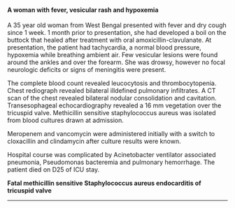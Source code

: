 #### A woman with fever, vesicular rash and hypoxemia

A 35 year old woman from West Bengal presented with fever and dry cough since 1 week. 1 month prior to presentation, she had developed a boil on the buttock that healed after treatment with oral amoxicillin-clavulanate. At presentation, the patient had tachycardia, a normal blood pressure, hypoxemia while breathing ambient air. Few vesicular lesions were found around the ankles and over the forearm. She was drowsy, however no focal neurologic deficits or signs of meningitis were present.

The complete blood count revealed leucocytosis and thrombocytopenia. Chest rediograph revealed bilateral illdefined pulmonary infiltrates. A CT scan of the chest revealed bilateral nodular consolidation and cavitation. Transesophageal echocardiography revealed a 16 mm vegetation over the tricuspid valve. Methicillin sensitive staphylococcus aureus was isolated from blood cultures drawn at admission.

Meropenem and vancomycin were administered initially with a switch to cloxacillin and clindamycin after culture results were known.

Hospital course was complicated by Acinetobacter ventilator associated pneumonia, Pseudomonas bacteremia and pulmonary hemorrhage. The patient died on D25 of ICU stay.

**Fatal methicillin sensitive Staphylococcus aureus endocarditis of tricuspid valve**

----------------------------------
